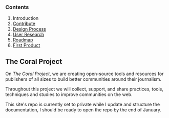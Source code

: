 ### Contents

1. Introduction
2. [Contribute](contribute.md)
3. [Design Process](process.md)
4. [User Research](personas.md)
5. [Roadmap](roadmap.md)
6. [First Product](project-trust.md)


## The Coral Project

On *The Coral Project*, we are creating open-source tools and resources for publishers of all sizes to build better communities around their journalism.

Throughout this project we will collect, support, and share practices, tools, techniques and studies to improve communities on the web.

This site's repo is currently set to private while I update and structure the documentation, I should be ready to open the repo by the end of January.
